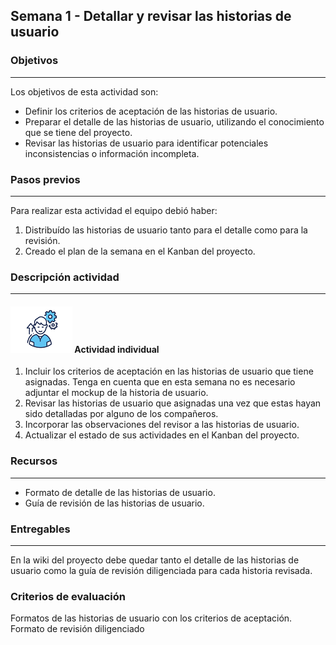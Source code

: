 ## Semana 1 - Detallar y revisar las historias de usuario

### Objetivos

---

Los objetivos de esta actividad son:

- Definir los criterios de aceptación de las historias de usuario.
- Preparar el detalle de las historias de usuario, utilizando el conocimiento que se tiene del proyecto.
- Revisar las historias de usuario para identificar potenciales inconsistencias o información incompleta.

### Pasos previos

---

Para realizar esta actividad el equipo debió haber:

1. Distribuído las historias de usuario tanto para el detalle como para la revisión.
2. Creado el plan de la semana en el Kanban del proyecto.

### Descripción actividad

---

#### ![](./../../assets/images/individuo.png) Actividad individual

1. Incluir los criterios de aceptación en las historias de usuario que tiene asignadas. Tenga en cuenta que en esta semana no es necesario adjuntar el mockup de la historia de usuario.
2. Revisar las historias de usuario que asignadas una vez que
   estas hayan sido detalladas por alguno de los compañeros.
3. Incorporar las observaciones del revisor a las historias de usuario.
4. Actualizar el estado de sus actividades en el Kanban del proyecto.

### Recursos

---

- Formato de detalle de las historias de usuario.
- Guía de revisión de las historias de usuario.

### Entregables

---

En la wiki del proyecto debe quedar tanto el detalle de las historias de usuario como la guía de revisión diligenciada para cada historia revisada.

### Criterios de evaluación

Formatos de las historias de usuario con los criterios de aceptación.
Formato de revisión diligenciado
